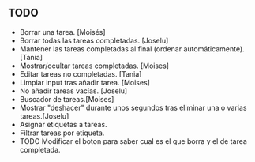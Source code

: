 
## TODO
* Borrar una tarea. [Moisés]
* Borrar todas las tareas completadas. [Joselu]
* Mantener las tareas completadas al final (ordenar automáticamente). [Tania]
* Mostrar/ocultar tareas completadas. [Moises]
* Editar tareas no completadas. [Tania]
* Limpiar input tras añadir tarea. [Moises]
* No añadir tareas vacías. [Joselu]
* Buscador de tareas.[Moises]
* Mostrar "deshacer" durante unos segundos tras eliminar una o varias tareas.[Joselu]
* Asignar etiquetas a tareas.
* Filtrar tareas por etiqueta.
* TODO Modificar el boton para saber cual es el que borra y el de tarea completada.
